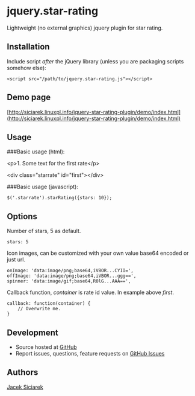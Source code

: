 jquery.star-rating
===============================

Lightweight (no external graphics) jquery plugin for star rating.

## Installation

Include script *after* the jQuery library (unless you are packaging scripts somehow else):

    <script src="/path/to/jquery.star-rating.js"></script>

## Demo page

[http://siciarek.linuxpl.info/jquery-star-rating-plugin/demo/index.html](http://siciarek.linuxpl.info/jquery-star-rating-plugin/demo/index.html)

## Usage

###Basic usage (html):

&lt;p&gt;1. Some text for the first rate&lt;/p&gt;

&lt;div class="starrate" id="first"&gt;&lt;/div&gt;

###Basic usage (javascript):

    $('.starrate').starRating({stars: 10});


## Options

Number of stars, 5 as default.

    stars: 5

Icon images, can be customized with your own value base64 encoded or just url.

    onImage: 'data:image/png;base64,iVBOR...CYII=',
    offImage: 'data:image/png;base64,iVBOR...ggg==',
    spinner: 'data:image/gif;base64,R0lG...AAA==',

Callback function, *container* is rate id value. In example above *first*.

    callback: function(container) {
        // Overwrite me.
    }

## Development

- Source hosted at [GitHub](https://github.com/siciarek/jquery-star-rating-plugin)
- Report issues, questions, feature requests on [GitHub Issues](https://github.com/siciarek/jquery-star-rating-plugin/issues)

## Authors

[Jacek Siciarek](https://github.com/siciarek)
